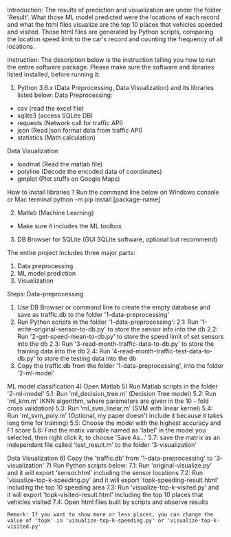 Introduction:
The results of prediction and visualization are under the folder 'Result'. 
What those ML model predicted were the locations of each record and what the html files visualize are the top 10 places 
that vehicles speeded and visited. Those html files are generated by Python scripts, comparing the location speed limit to
the car's record and counting the frequency of all locations.

Instruction:
The description below is the instruction telling you how to run the entire software package. 
Please make sure the software and libraries listed installed, before running it:

1) Python 3.6.x (Data Preprocessing, Data Visualization) and its libraries listed below:
Data Preprocessing:
- csv (read the excel file)
- sqlite3 (access SQLite DB)
- requests (Network call for traffic API)
- json (Read json format data from traffic API)
- statistics (Math calculation)

Data Visualization
- loadmat (Read the matlab file)
- polyline (Decode the encoded data of coordinates)
- gmplot (Plot stuffs on Google Maps)

How to install libraries ?
Run the command line below on Windows console or Mac terminal
python -m pip install [package-name]

2) Matlab (Machine Learning)
- Make sure it includes the ML toolbox

3) DB Browser for SQLite (GUI SQLite software, optional but recommend)

The entire project includes three major parts:
1) Data preprocessing
2) ML model prediction
3) Visualization

Steps:
Data-preprocessing
1) Use DB Browser or command line to create the empty database and  save as traffic.db to the folder '1-data-preprocessing'
2) Run Python scripts in the folder '1-data-preprocessing':
    2.1: Run '1-write-original-sensor-to-db.py' to store the sensor info into the db
    2.2: Run '2-get-speed-mean-to-db.py' to store the speed limit of set sensors into the db
    2.3: Run '3-read-month-traffic-data-to-db.py' to store the training data into the db
    2.4: Run '4-read-month-traffic-test-data-to-db.py' to store the testing data into the db
3) Copy the traffic.db from the folder '1-data-preprocessing', into the folder '2-ml-model'

ML model classification
4) Open Matlab
5) Run Matlab scripts in the folder '2-ml-model'
    5.1: Run 'ml_decision_tree.m' (Decision Tree model)
    5.2: Run 'ml_knn.m' (KNN algorithm, where parameters are given in the 10 - fold cross validation)
    5.3: Run 'ml_svm_linear.m' (SVM with linear kernel)
    5.4: Run 'ml_svm_poly.m' (Optional, my paper doesn't include it because it takes long time for training)
    5.5: Choose the model with the highest accuracy and F1 score
    5.6: Find the matix variable named as 'label' in the model you selected, then right click it, to choose 'Save As...'
    5.7: save the matrix as an independant file called 'test_result.m' to the folder '3-visualization'

Data Visualization
6) Copy the 'traffic.db' from '1-data-preprocessing' to '3-visualization'
7) Run Python scripts below:
    7.1: Run 'original-visualize.py' and it will export 'sensor.html' including the sensor locations
    7.2: Run 'visualize-top-k-speeding.py' and it will export 'topk-speeding-result.html' including the top 10 speeding area
    7.3: Run 'visualize-top-k-visited.py' and it will export 'topk-visited-result.html' including the top 10 places that vehicles visited
    7.4: Open html files built by scripts and observe results

    Remark: If you want to show more or less places, you can change the value of 'topk' in 'visualize-top-k-speeding.py' or 'visualize-top-k-visited.py'



